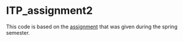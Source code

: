 # ITP_assignment2
This code is based on the [assignment](https://drive.google.com/file/d/1KNnYcRBENFOOwE5hAk1z8EFb2LKowIdE/view?usp=sharing) that was given
during the spring semester.
